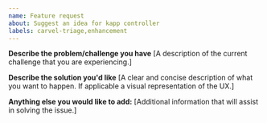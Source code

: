 ```yaml
---
name: Feature request
about: Suggest an idea for kapp controller
labels: carvel-triage,enhancement
---
```


**Describe the problem/challenge you have**
[A description of the current challenge that you are experiencing.]


**Describe the solution you'd like**
[A clear and concise description of what you want to happen. If applicable a visual representation of the UX.]


**Anything else you would like to add:**
[Additional information that will assist in solving the issue.]
